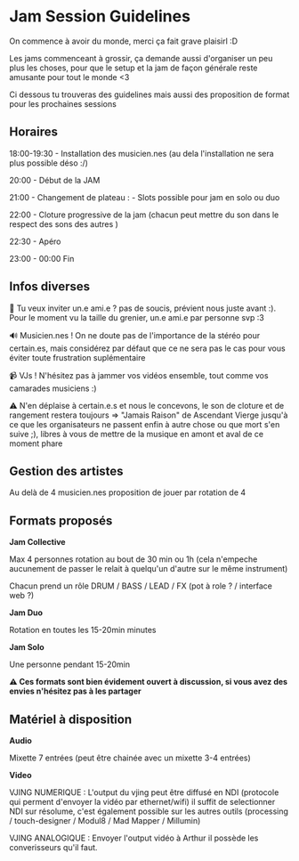 # Jam Session Guidelines

On commence à avoir du monde, merci ça fait grave plaisirl :D 

Les jams commenceant à grossir, ça demande aussi d'organiser un peu plus les choses, pour que le setup et la jam de façon générale reste amusante pour tout le monde <3

Ci dessous tu trouveras des guidelines mais aussi des proposition de format pour les prochaines sessions

## Horaires
18:00-19:30 - Installation des musicien.nes (au dela l'installation ne sera plus possible déso :/)

20:00 - Début de la JAM  

21:00  - Changement de plateau :
	- Slots possible pour jam en solo ou duo
  
22:00 - Cloture progressive de la jam (chacun peut mettre du son dans le respect des sons des autres )

22:30 - Apéro

23:00 - 00:00 Fin 


## Infos diverses

🎈 Tu veux inviter un.e ami.e ? pas de soucis, prévient nous juste avant :). Pour le moment vu la taille du grenier, un.e ami.e par personne svp :3 

🔊 Musicien.nes ! On ne doute pas de l'importance de la stéréo pour certain.es, mais considérez par défaut que ce ne sera pas le cas pour vous éviter toute frustration suplémentaire 

📹 VJs ! N'hésitez pas à jammer vos vidéos ensemble, tout comme vos camarades musiciens :)

⚠ N'en déplaise à certain.e.s et nous le concevons, le son de cloture et de rangement restera toujours => "Jamais Raison" de Ascendant Vierge jusqu'à ce que les organisateurs ne passent enfin à autre chose ou que mort s'en suive ;), libres à vous de mettre de la musique en amont et aval de ce moment phare


## Gestion des artistes
Au delà de 4 musicien.nes proposition de jouer par rotation de 4



## Formats proposés

**Jam Collective**

Max 4 personnes rotation au bout de 30 min ou 1h (cela n'empeche aucunement de passer le relait à quelqu'un d'autre sur le même instrument)

Chacun prend un rôle DRUM / BASS / LEAD / FX (pot à role ? / interface web ?)

**Jam Duo**

Rotation en toutes les 15-20min minutes

**Jam Solo**

Une personne pendant 15-20min

**⚠ Ces formats sont bien évidement ouvert à discussion, si vous avez des envies n'hésitez pas à les partager**

## Matériel à disposition

**Audio**

Mixette 7 entrées (peut être chainée avec un mixette 3-4 entrées)


**Video**

VJING NUMERIQUE :
L'output du vjing peut être diffusé en NDI (protocole qui perment d'envoyer la vidéo par ethernet/wifi) il suffit de selectionner NDI sur résolume, c'est également possible sur les autres outils (processing / touch-designer / Modul8 / Mad Mapper / Millumin)

VJING ANALOGIQUE :
Envoyer l'output vidéo à Arthur il possède les converisseurs qu'il faut.


